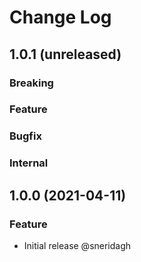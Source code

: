 # Change Log

## 1.0.1 (unreleased)

### Breaking

### Feature

### Bugfix

### Internal

## 1.0.0 (2021-04-11)

### Feature

- Initial release @sneridagh
